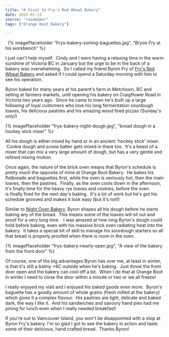```yaml
---
title: "A Visit to Fry's Red Wheat Bakery"
date: 2015-01-13
source: "rainmaker"
tags: ["Orange Boot Bakery"]

---
```


 
{% imagePlaceholder "Frys-bakery-sorting-baguettes.jpg", "Bryon Fry at his workbench" %}

I just can't help myself.  Cindy and I were having a relaxing time in the warm sunshine of Victoria BC in January but the urge to be in the back of a bakery was overwhelming.  So I called my friend Byron Fry of [Fry's Red Wheat Bakery](http://www.frysbakery.com/) and asked if I could spend a Saturday morning with him to see his operation.

Byron baked for many years at his parent's farm in Metchosin, BC and selling at farmers markets, until opening his bakery on Craigflower Road in Victoria two years ago.  Since he came to town he's built up a large following of loyal customers who love his long fermentation sourdough loaves, his delicious pastries and his amazing wood fired pizzas (Sunday's only!)

{% imagePlaceholder "frys-bakery-night-dough.jpg", "bread dough in a hockey stick mixer" %}

All his dough is either mixed by hand or in an ancient 'hockey stick' mixer.  Cookie dough and scone batter gets mixed in there too.  It's a beast of a mixer that can mix a very large amount of dough, but has a very gentle and refined mixing motion.

Once again, the nature of the brick oven means that Byron's schedule is pretty much the opposite of mine at Orange Boot Bakery.  He bakes his flatbreads and baguettes first, while the oven is seriously hot, then the main loaves, then the pastries.  Finally, as the oven cools down in the afternoon, it's finally time for the heavy rye loaves and cookies, before the oven is finally fired for the next day's baking.  It's a lot of work but he's got his schedule grooved and makes it look easy (but it's not!)

Similar to [Night Oven Bakery](http://orangeboot.ca/night-oven-bakery/), Byron shapes all his dough before he starts baking any of the bread.  This means some of the loaves will sit out and proof for a very long time.   I was amazed at how long Byron's dough could hold before baking, even with his massive brick oven radiating heat into the bakery.  It takes a special bit of skill to manage his sourdough starters so all that bread is properly proofed when there is room in the oven.

{% imagePlaceholder "frys-bakery-nearly-open.jpg", "A view of the bakery from the front door" %}
 

Of course, one of the big advantages Byron has over me, at least in winter, is that it's still a balmy +6C outside when he's baking.  Just throw the front door open and the bakery can cool off a bit.  When I do that at Orange Boot in winter I need to close the door within a minute or two or we all freeze!

I really enjoyed my visit and I enjoyed his baked goods even more.  Byron's baguette has a goodly amount of whole grains (fresh milled at the bakery) which gives it a complex flavour.  His pastries are light, delicate and baked dark, the way I like it.  And his sandwiches and savoury hand pies had me pining for lunch even when I really needed breakfast!

If you're out to Vancouver Island, you won't be disappointed with a stop at Byron Fry's bakery. I'm so glad I got to see the bakery in action and taste some of their delicious, hand crafted bread.  Thanks Byron!
